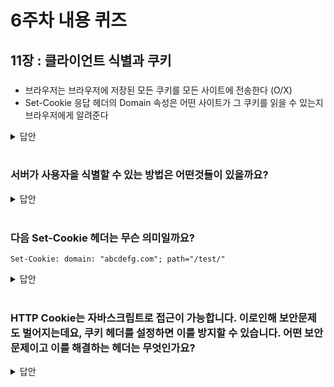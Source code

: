 # 6주차 내용 퀴즈

## 11장 : 클라이언트 식별과 쿠키

###
- 브라우저는 브라우저에 저장된 모든 쿠키를 모든 사이트에 전송한다 (O/X)
- Set-Cookie 응답 헤더의 Domain 속성은 어떤 사이트가 그 쿠키를 읽을 수 있는지 브라우저에게 알려준다
<details>
<summary>답안</summary>
<div markdown="1">

전부 O

</div>
</details>

<br>



### 서버가 사용자을 식별할 수 있는 방법은 어떤것들이 있을까요?

<details>
<summary>답안</summary>
<div markdown="1">

1. 사용자 정보를 전달하는 HTTP 요청헤더
    - From
    - User-Agent
    - Referer
    - Authorization
    - Client-ip
    - X-Forwarded-For
    - Cookie
2. 클라이언트의 IP 추적 후 IP 주소로 식별

3. 사용자 로그인 (사용자의 토큰을 Authorization 헤더에 담아 전송)
4. URL에 식별자를 포함하는 기술 Fat URL
5. 쿠키

</div>
</details>

<br>



### 다음 Set-Cookie 헤더는 무슨 의미일까요?

```
Set-Cookie: domain: "abcdefg.com"; path="/test/"
```

<details>
<summary>답안</summary>
<div markdown="1">

### 쿠키 Path 속성, Domain 속성

특정 Path, Domain에 접근해야 쿠키를 받는다

http://abcdefg.com/test/에 접근하면 쿠키를 받게 된다.

</div>
</details>

<br>


### HTTP Cookie는 자바스크립트로 접근이 가능합니다. 이로인해 보안문제도 벌어지는데요, 쿠키 헤더를 설정하면 이를 방지할 수 있습니다. 어떤 보안문제이고 이를 해결하는 헤더는 무엇인가요?


<details>
<summary>답안</summary>
<div markdown="1">
CSS(Cross Site Scripting) 공격

document.cookie으로 쿠키에 접근가능

쿠키의 httpOnly
- 자바스크립트의 쿠키 접근을 막는다.

```
Set-Cookie: 쿠키명=쿠키값; path=/; HttpOnly
```

</div>
</details>
<br>


